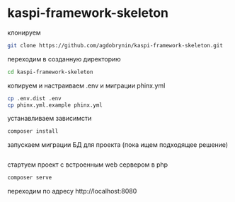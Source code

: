# kaspi-framework-skeleton


клонируем
````bash
git clone https://github.com/agdobrynin/kaspi-framework-skeleton.git
````
переходим в созданную директорию
````bash
cd kaspi-framework-skeleton
````
копируем и настраиваем .env и миграции phinx.yml
````bash
cp .env.dist .env
cp phinx.yml.example phinx.yml
````
устанавливаем зависимсти
````bash
composer install
````
запускаем миграции БД для проекта (пока ищем подходящее решение)
````bash

````

стартуем проект с встроенным web сервером в php
````bash
composer serve
````
переходим по адресу http://localhost:8080 

